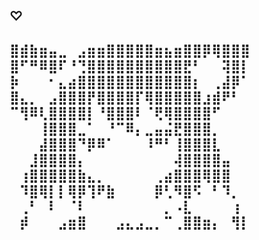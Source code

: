 ♡
----------------------------------
⣿⣾⣷⣶⣤⣀⠀⣠⣶⣶⣿⣿⣿⣿⣿⣶⣦⣶⣿⣿⡿⢿⣿⣿⣿
⣿⠋⠛⠿⣿⠏⠘⢙⣿⣿⣿⣿⣿⣿⣿⣿⣿⣿⣟⠃⠀⠀⢽⣿⡇
⡷⠀⠀⠀⠂⣄⣴⣿⣿⣿⣿⣿⣿⣿⣿⣿⣿⣿⣿⡆⠀⢀⣼⡿⠁
⣿⣄⡀⠀⣠⣿⣿⣿⡟⣿⣿⣿⣿⡏⢿⣿⣿⣿⣿⣿⣰⣾⠟⠃
⠉⢻⠿⢇⣿⣿⣿⣿⡇⠘⣿⣿⣿⠇⠈⢟⢿⣿⣿⣿⣿⠋
⠀⠀⠀⢸⣿⣿⣿⣀⠁⠀⠘⠉⠿⡄⣀⣤⣬⣟⣿⣿⣿⡀⠀⠀⠀
⠀⠀⠀⣼⣿⣿⣿⠙⡿⠿⠁⠀⠀⠀⠸⠛⠃⢸⣿⣿⣿⣇⠀
⠀⠀⣸⣿⣿⣿⣿⡄⠀⠀⠀⠀⠀⠀⠀⠀⠀⢼⣿⣿⣿⣿⣤
⠀⢰⣿⣿⣿⣿⣿⣷⣄⡀⠀⠀⠀⠀⠀⢀⣴⣿⣿⣿⢿⣿⣿
⠀⠹⣿⢿⡇⡇⢿⡿⢹⠟⣷⠀⠀⠀⠀⡿⢃⠻⣿⠫⠀⠃⠹⡀
⠀⢀⠃⠀⠇⠀⠈⠇⠀⠀⠀⠀⠀⠀⠀⠀⡀⠠⣇⠀⠀⠀⠀⢰
⠀⡾⠀⠀⠀⣠⣶⣿⠀⠀⠀⣠⣄⣠⣀⡀⠉⢀⣿⣿⣶⡄⠀⢻⡇
---------------------------------
